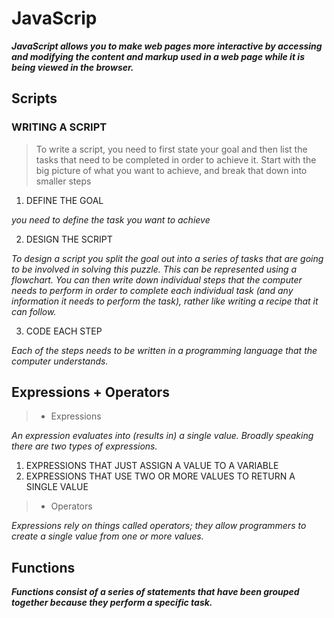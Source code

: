 # JavaScrip

***JavaScript allows you to make web pages more interactive by accessing and modifying the content and markup used in a web page while it is being viewed in the browser.***

## Scripts

### WRITING A SCRIPT

> To write a script, you need to first
state your goal and then list the
tasks that need to be completed in
order to achieve it. Start with the big picture of what
you want to achieve, and break
that down into smaller steps

1. DEFINE THE GOAL

*you need to define the task you want to achieve* 

2. DESIGN THE SCRIPT 

*To design a script you split the goal out into a series
of tasks that are going to be involved in solving this
puzzle. This can be represented using a flowchart.
You can then write down individual steps that the
computer needs to perform in order to complete
each individual task (and any information it needs to
perform the task), rather like writing a recipe that it
can follow.* 

3. CODE EACH STEP

*Each of the steps needs to be written in a
programming language that the computer understands.*


## Expressions + Operators 

>* Expressions 

*An expression evaluates into (results in) a single value. Broadly speaking
there are two types of expressions.*

1. EXPRESSIONS THAT JUST ASSIGN A VALUE TO A VARIABLE 
2. EXPRESSIONS THAT USE TWO OR MORE VALUES TO RETURN A
SINGLE VALUE 


>* Operators

*Expressions rely on things called operators; they allow programmers to
create a single value from one or more values.*


## Functions 

***Functions consist of a series of statements that have been grouped together because they perform a specific task.***

